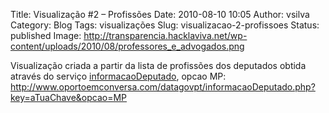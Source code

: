 Title: Visualização #2 – Profissões
Date: 2010-08-10 10:05
Author: vsilva
Category: Blog
Tags: visualizações
Slug: visualizacao-2-profissoes
Status: published
Image: http://transparencia.hacklaviva.net/wp-content/uploads/2010/08/professores_e_advogados.png

Visualização criada a partir da lista de profissões dos deputados obtida através do serviço [informacaoDeputado](http://transparencia.hacklaviva.net/2010/08/como-usar-o-servico-informacaodeputado/), opcao MP: http://www.oportoemconversa.com/datagovpt/informacaoDeputado.php?key=aTuaChave&opcao=MP
